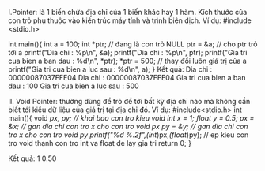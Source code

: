 I.Pointer: là 1 biến chứa địa chỉ của 1 biến khác hay 1 hàm. Kích thước của con trỏ phụ thuộc vào kiến trúc máy tính và trình biên dịch.
Ví dụ: 
#include <stdio.h>

int main(){
int a = 100;
int *ptr; // đang là con trỏ NULL
ptr = &a; // cho ptr trỏ tới a
printf("Dia chi : %p\n", &a);
printf("Dia chi : %p\n", ptr);
printf("Gia tri cua bien a ban dau : %d\n", *ptr);
*ptr = 500; // thay đổi luôn giá trị của a
printf("Gia tri cua bien a luc sau : %d\n", a);
}
Kết quả:
Dia chi : 00000087037FFE04
Dia chi : 00000087037FFE04
Gia tri cua bien a ban dau : 100
Gia tri cua bien a luc sau : 500

II. Void Pointer: thường dùng để trỏ để tới bất kỳ địa chỉ nào mà không cần biết tới kiểu dữ liệu của giá trị tại địa chỉ đó.
Ví dụ:
#include<stdio.h>
int main(){
    void *px, *py; // khai bao con tro kieu void
    int x = 1;
    float y = 0.5;
    px = &x; // gan dia chi con tro x cho con tro void px
    py = &y; // gan dia chi con tro x cho con tro void py
    printf("%d %.2f",*(int*)px,*(float*)py); // ep kieu con tro void thanh con tro int va float de lay gia tri
    return 0;
}

Kết quả: 1 0.50

